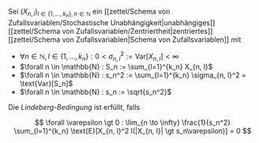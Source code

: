 Sei $(X_{n, l})_{l \in \{ 1, \dots, k_n \}, n \in \mathbb{N}}$ ein [[zettel/Schema von Zufallsvariablen/Stochastische Unabhängigkeit|unabhängiges]] [[zettel/Schema von Zufallsvariablen/Zentriertheit|zentriertes]] [[zettel/Schema von Zufallsvariablen|Schema von Zufallsvariablen]] mit
- $\forall n \in \mathbb{N}, l \in \{ 1, \dots, k_n \} : 0 \lt \sigma_{n, l}^2 := \text{Var}[X_{n, l}] \lt \infty$
- $\forall n \in \mathbb{N} : S_n := \sum_{l=1}^{k_n} X_{n, l}$
- $\forall n \in \mathbb{N} : s_n^2 := \sum_{l=1}^{k_n} \sigma_{n, l}^2 = \text{Var}[S_n]$
- $\forall n \in \mathbb{N} : s_n := \sqrt{s_n^2}$

Die *Lindeberg-Bedingung* ist erfüllt, falls

$$
	\forall \varepsilon \gt 0 : \lim_{n \to \infty} \frac{1}{s_n^2} \sum_{l=1}^{k_n} \text{E}[X_{n, l}^2 I(|X_{n, l}| \gt s_n\varepsilon)] = 0
$$